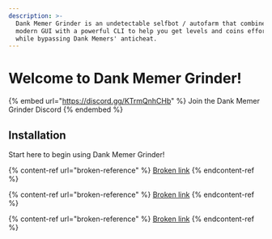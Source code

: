 ```yaml
---
description: >-
  Dank Memer Grinder is an undetectable selfbot / autofarm that combines a
  modern GUI with a powerful CLI to help you get levels and coins effortlessly
  while bypassing Dank Memers' anticheat.
---
```


# Welcome to Dank Memer Grinder!

{% embed url="https://discord.gg/KTrmQnhCHb" %}
Join the Dank Memer Grinder Discord
{% endembed %}

## Installation

Start here to begin using Dank Memer Grinder!

{% content-ref url="broken-reference" %}
[Broken link](broken-reference)
{% endcontent-ref %}

{% content-ref url="broken-reference" %}
[Broken link](broken-reference)
{% endcontent-ref %}

{% content-ref url="broken-reference" %}
[Broken link](broken-reference)
{% endcontent-ref %}
